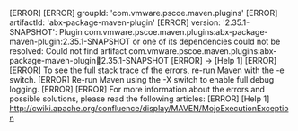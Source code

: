 [ERROR] 
[ERROR] groupId: 'com.vmware.pscoe.maven.plugins'
[ERROR] artifactId: 'abx-package-maven-plugin'
[ERROR] version: '2.35.1-SNAPSHOT': Plugin com.vmware.pscoe.maven.plugins:abx-package-maven-plugin:2.35.1-SNAPSHOT or one of its dependencies could not be resolved: Could not find artifact com.vmware.pscoe.maven.plugins:abx-package-maven-plugin:jar:2.35.1-SNAPSHOT
[ERROR] -> [Help 1]
[ERROR] 
[ERROR] To see the full stack trace of the errors, re-run Maven with the -e switch.
[ERROR] Re-run Maven using the -X switch to enable full debug logging.
[ERROR] 
[ERROR] For more information about the errors and possible solutions, please read the following articles:
[ERROR] [Help 1] http://cwiki.apache.org/confluence/display/MAVEN/MojoExecutionException
